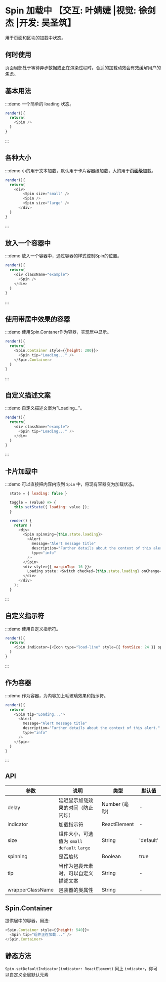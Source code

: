 # Spin 加载中 【交互: 叶婧婕 |视觉: 徐剑杰 |开发: 吴圣筑】

用于页面和区块的加载中状态。

## 何时使用

页面局部处于等待异步数据或正在渲染过程时，合适的加载动效会有效缓解用户的焦虑。

## 基本用法

:::demo 一个简单的 loading 状态。

```js
render(){
  return(
    <Spin />
  )
}
```
:::

## 各种大小

:::demo 小的用于文本加载，默认用于卡片容器级加载，大的用于**页面级**加载。

```js
render(){
  return(
    <div>
        <Spin size="small" />
        <Spin />
        <Spin size="large" />
      </div>
  )
}
```
:::

<style>
.fishd-spin {
  margin-right: 16px;
}
</style>

## 放入一个容器中

:::demo 放入一个容器中，通过容器的样式控制Spin的位置。

```js
render(){
  return(
    <div className="example">
      <Spin />
    </div>
  )
}
```
:::

## 使用带居中效果的容器

:::demo 使用Spin.Contaner作为容器，实现居中显示。

```js
render(){
  return(
    <Spin.Container style={{height: 200}}>
      <Spin tip="Loading..." />
    </Spin.Container>
  )
}
```
:::

## 自定义描述文案

:::demo 自定义描述文案为"Loading..."。

```js
render(){
  return(
    <div className="example">
      <Spin tip="Loading..." />
    </div>
  )
}
```
:::

<style>
.example {
  text-align: center;
  background: rgba(0,0,0,0.05);
  border-radius: 4px;
  margin-bottom: 20px;
  padding: 30px 50px;
  margin: 20px 0;
}
</style>

## 卡片加载中

:::demo 可以直接把内容内嵌到 `Spin` 中，将现有容器变为加载状态。

```js
  state = { loading: false }

  toggle = (value) => {
    this.setState({ loading: value });
  }

  render() {
    return (
      <div>
        <Spin spinning={this.state.loading}>
          <Alert
            message="Alert message title"
            description="Further details about the context of this alert."
            type="info"
          />
        </Spin>
        <div style={{ marginTop: 16 }}>
          Loading state：<Switch checked={this.state.loading} onChange={this.toggle} />
        </div>
      </div>
    );
  }
```
:::


## 自定义指示符

:::demo 使用自定义指示符。

```js
render(){
  return(
    <Spin indicator={<Icon type="load-line" style={{ fontSize: 24 }} spin />} />
  )
}
```
:::

## 作为容器

:::demo 作为容器，为内容加上毛玻璃效果和指示符。

```js
render(){
  return(
    <Spin tip="Loading...">
      <Alert
        message="Alert message title"
        description="Further details about the context of this alert."
        type="info"
      />
    </Spin>
  )
}
```
:::

## API

| 参数 | 说明 | 类型 | 默认值 |
| --- | --- | --- | --- |
| delay | 延迟显示加载效果的时间（防止闪烁） | Number (毫秒) | - |
| indicator | 加载指示符 | ReactElement | - |
| size | 组件大小，可选值为 `small` `default` `large` | String | 'default' |
| spinning | 是否旋转 | Boolean | true |
| tip | 当作为包裹元素时，可以自定义描述文案 | String | - |
| wrapperClassName | 包装器的类属性 | String | - |

## Spin.Container

提供居中的容器，用法:
```js
<Spin.Container style={{height: 540}}>
  <Spin tip="组件正在加载..." />
</Spin.Container>
```


## 静态方法
`Spin.setDefaultIndicator(indicator: ReactElement)`
同上 `indicator`，你可以自定义全局默认元素
